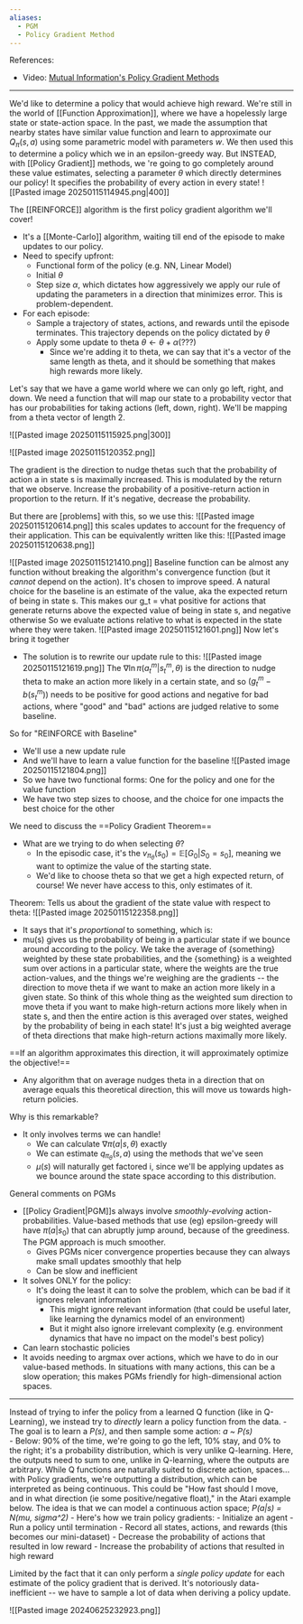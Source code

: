 ```yaml
---
aliases:
  - PGM
  - Policy Gradient Method
---
```



References:
- Video: [Mutual Information's Policy Gradient Methods](https://youtu.be/e20EY4tFC_Q?si=1bTNBR08Qu9PqExQ)

-------

We'd like to determine a policy that would achieve high reward.
We're still in the world of [[Function Approximation]], where we have a hopelessly large state or state-action space. 
In the past, we made the assumption that nearby states have similar value function and learn to approximate our $Q_{\pi}(s,a)$ using some parametric model with parameters $w$. We then used this to determine a policy which we in an epsilon-greedy way.
But INSTEAD, with [[Policy Gradient]] methods, we 're going to go completely around these value estimates, selecting a parameter $\theta$ which directly determines our policy! It specifies the probability of every action in every state!
![[Pasted image 20250115114945.png|400]]

The [[REINFORCE]] algorithm is the first policy gradient algorithm we'll cover!
- It's a [[Monte-Carlo]] algorithm, waiting till end of the episode to make updates to our policy.
- Need to specify upfront:
	- Functional form of the policy (e.g. NN, Linear Model)
	- Initial $\theta$
	- Step size $\alpha$, which dictates how aggressively we apply our rule of updating the parameters in a direction that minimizes error. This is problem-dependent.
- For each episode:
	- Sample a trajectory of states, actions, and rewards until the episode terminates. This trajectory depends on the policy dictated by $\theta$
	- Apply some update to theta $\theta \leftarrow \theta + \alpha(???)$ 
		- Since we're adding it to theta, we can say that it's a vector of the same length as theta, and it should be something that makes high rewards more likely.

Let's say that we have a game world where we can only go left, right, and down.
We need a function that will map our state to a probability vector that has our probabilities for taking actions (left, down, right). We'll be mapping from a theta vector of length 2.

![[Pasted image 20250115115925.png|300]]

![[Pasted image 20250115120352.png]]

 The gradient is the direction to nudge thetas such that the probability of action a in state s is maximally increased. This is modulated by the return that we observe. Increase the probability of a positive-return action in proportion to the return. If it's negative, decrease the probability. 

But there are [problems] with this, so we use this:
![[Pasted image 20250115120614.png]]
this scales updates to account for the frequency of their application. 
This can be equivalently written like this:
![[Pasted image 20250115120638.png]]


![[Pasted image 20250115121410.png]]
Baseline function can be almost any function without breaking the algorithm's convergence function (but it *cannot* depend on the action). It's chosen to improve speed.
A natural choice for the baseline is an estimate of the value, aka the expected return of being in state s.
This makes our g_t = vhat positive for actions that generate returns above the expected value of being in state s, and negative otherwise
So we evaluate actions relative to what is expected in the state where they were taken.
![[Pasted image 20250115121601.png]]
Now let's bring it together
- The solution is to rewrite our update rule to this:
![[Pasted image 20250115121619.png]]
The $\nabla \ln{\pi(a_t^m|s_t^m, \theta)}$ is the direction to nudge theta to make an action more likely in a certain state, and so $(g_t^m - b(s_t^m))$ needs to be positive for good actions and negative for bad actions, where "good" and "bad" actions are judged relative to some baseline.

So for "REINFORCE with Baseline"
- We'll use a new update rule
- And we'll have to learn a value function for the baseline
![[Pasted image 20250115121804.png]]
- So we have two functional forms: One for the policy and one for the value function
- We have two step sizes to choose, and the choice for one impacts the best choice for the other

We need to discuss the ==Policy Gradient Theorem==
- What are we trying to do when selecting $\theta$?
	- In the episodic case, it's the $v_{\pi_\theta}(s_0) = \mathbb{E}[G_0|S_0 = s_0]$, meaning we want to optimize the value of the starting state.
	- We'd like to choose theta so that we get a high expected return, of course! We never have access to this, only estimates of it.

Theorem:
Tells us about the gradient of the state value with respect to theta:
![[Pasted image 20250115122358.png]]
- It says that it's *proportional* to something, which is:
- mu(s) gives us the probability of being in a particular state if we bounce around according to the policy. We take the average of {something} weighted by these state probabilities, and the {something} is a weighted sum over actions in a particular state, where the weights are the true action-values, and the things we're weighing are the gradients -- the direction to move theta if we want to make an action more likely in a given state. So think of this whole thing as the weighted sum direction to move theta if you want to make high-return actions more likely when in state s, and then the entire action is this averaged over states, weighed by the probability of being in each state! It's just a big weighted average of theta directions that make high-return actions maximally more likely. 

==If an algorithm approximates this direction, it will approximately optimize the objective!==
- Any algorithm that on average nudges theta in a direction that on average equals this theoretical direction, this will move us towards high-return policies.

Why is this remarkable?
- It only involves terms we can handle!
	- We can calculate $\nabla \pi(a|s, \theta)$ exactly
	- We can estimate $q_{\pi_\theta}(s,a)$ using the methods that we've seen
	- $\mu(s)$ will naturally get factored i, since we'll be applying updates as we bounce around the state space according to this distribution.

General comments on PGMs
- [[Policy Gradient|PGM]]s always involve *smoothly-evolving* action-probabilities. Value-based methods that use (eg) epsilon-greedy will have $\pi(a|s_0)$ that can abruptly jump around, because of the greediness. The PGM approach is much smoother.
	- Gives PGMs nicer convergence properties because they can always make small updates smoothly that help
	- Can be slow and inefficient
- It solves ONLY for the policy:
	- It's doing the least it can to solve the problem, which can be bad if it ignores relevant information
		- This might ignore relevant information (that could be useful later, like learning the dynamics model of an environment)
		- But it might also ignore irrelevant complexity (e.g. environment dynamics that have no impact on the model's best policy)
- Can learn stochastic policies
- It avoids needing to argmax over actions, which we have to do in our value-based methods. In situations with many actions, this can be a slow operation; this makes PGMs friendly for high-dimensional action spaces.

---------


Instead of trying to infer the policy from a learned Q function (like in Q-Learning), we instead try to *directly* learn a policy function from the data.
	- The goal is to learn a *P(s)*, and then sample some action: *a ~ P(s)*  
	- Below: 90% of the time, we're going to go the left, 10% stay, and 0% to the right; it's a probability distribution, which is very unlike Q-learning. Here, the outputs need to sum to one, unlike in Q-learning, where the outputs are arbitrary. While Q functions are naturally suited to discrete action, spaces... with Policy gradients, we're outputting a distribution, which can be interpreted as being continuous. This could be "How fast should I move, and in what direction (ie some positive/negative float)," in the Atari example below. The idea is that we can model a continuous action space; *P(a|s) = N(mu, sigma^2)*
	- Here's how we train policy gradients:
		- Initialize an agent
		- Run a policy until termination
		- Record all states, actions, and rewards (this becomes our mini-dataset)
		- Decrease the probability of actions that resulted in low reward
		- Increase the probability of actions that resulted in high reward

Limited by the fact that it can only perform a *single policy update* for each estimate of the policy gradient that is derived. It's notoriously data-inefficient -- we have to sample a lot of data when deriving a policy update.



![[Pasted image 20240625232923.png]]